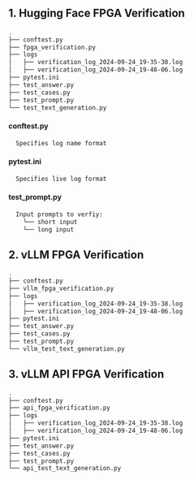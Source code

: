 ## 1. Hugging Face FPGA Verification
```bash
.
├── conftest.py
├── fpga_verification.py
├── logs
│   ├── verification_log_2024-09-24_19-35-38.log
│   ├── verification_log_2024-09-24_19-48-06.log
├── pytest.ini
├── test_answer.py
├── test_cases.py
├── test_prompt.py
└── test_text_generation.py
```
#### conftest.py
```bash
  Specifies log name format
```

#### pytest.ini
```bash
  Specifies live log format
```

#### test_prompt.py
```bash
  Input prompts to verfiy:
    └── short input
    └── long input
```


## 2. vLLM FPGA Verification
```bash
.
├── conftest.py
├── vllm_fpga_verification.py
├── logs
│   ├── verification_log_2024-09-24_19-35-38.log
│   ├── verification_log_2024-09-24_19-48-06.log
├── pytest.ini
├── test_answer.py
├── test_cases.py
├── test_prompt.py
└── vllm_test_text_generation.py
```

## 3. vLLM API FPGA Verification
```bash
.
├── conftest.py
├── api_fpga_verification.py
├── logs
│   ├── verification_log_2024-09-24_19-35-38.log
│   ├── verification_log_2024-09-24_19-48-06.log
├── pytest.ini
├── test_answer.py
├── test_cases.py
├── test_prompt.py
└── api_test_text_generation.py
```

